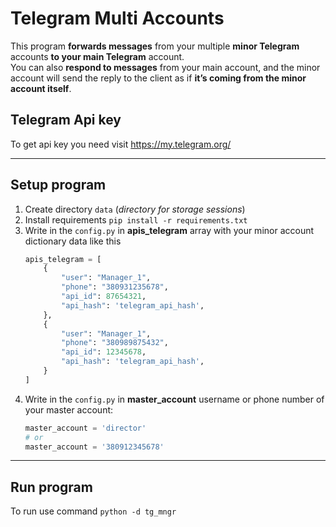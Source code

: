 # Telegram Multi Accounts
 

This program **forwards messages** from your multiple **minor Telegram** accounts 
**to your main Telegram** account.<br/>
You can also **respond to messages** from your main account, 
and the minor account will send the reply to the client as if **it’s coming 
from the minor account itself**.

## Telegram Api key
To get api key you need visit https://my.telegram.org/ <br>


----

## Setup program
1. Create directory `data` (_directory for storage sessions_)
2. Install requirements `pip install -r requirements.txt`
3. Write in the `config.py` in **apis_telegram** array with your minor account dictionary data like this
    ```python
    apis_telegram = [
        {
            "user": "Manager_1",
            "phone": "380931235678",
            "api_id": 87654321,
            "api_hash": 'telegram_api_hash',
        },
        {
            "user": "Manager_1",
            "phone": "380989875432",
            "api_id": 12345678,
            "api_hash": 'telegram_api_hash',
        }
    ]
    ```
4. Write in the `config.py` in **master_account** username or phone number of your master account:
   ```python
   master_account = 'director'
   # or 
   master_account = '380912345678'
   ```
----

## Run program
To run use command `python -d tg_mngr`
